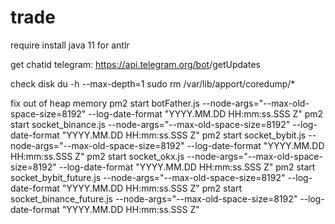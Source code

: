 # trade

require install java 11 for antlr

get chatid telegram:
https://api.telegram.org/bot<YourBOTToken>/getUpdates

check disk 
du -h --max-depth=1
sudo rm /var/lib/apport/coredump/*


fix out of heap memory
pm2 start botFather.js --node-args="--max-old-space-size=8192" --log-date-format "YYYY.MM.DD HH:mm:ss.SSS Z"
pm2 start socket_binance.js --node-args="--max-old-space-size=8192" --log-date-format "YYYY.MM.DD HH:mm:ss.SSS Z"
pm2 start socket_bybit.js --node-args="--max-old-space-size=8192" --log-date-format "YYYY.MM.DD HH:mm:ss.SSS Z"
pm2 start socket_okx.js --node-args="--max-old-space-size=8192" --log-date-format "YYYY.MM.DD HH:mm:ss.SSS Z"
pm2 start socket_bybit_future.js --node-args="--max-old-space-size=8192" --log-date-format "YYYY.MM.DD HH:mm:ss.SSS Z"
pm2 start socket_binance_future.js --node-args="--max-old-space-size=8192" --log-date-format "YYYY.MM.DD HH:mm:ss.SSS Z"